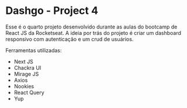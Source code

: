 # Dashgo - Project 4

Esse é o quarto projeto desenvolvido durante as aulas do bootcamp de React JS da Rocketseat.
A ideia por trás do projeto é criar um dashboard responsivo com autenticação e um crud de usuários.

Ferramentas utilizadas:
- Next JS
- Chackra UI
- Mirage JS
- Axios
- Nookies
- React Query
- Yup
